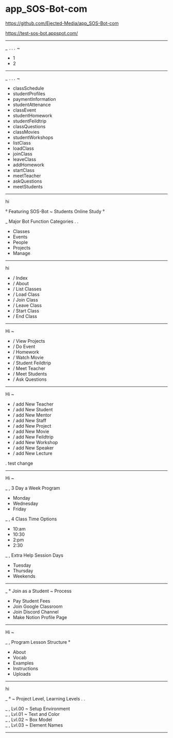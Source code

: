 # app_SOS-Bot-com

https://github.com/Ejected-Media/app_SOS-Bot-com 


https://test-sos-bot.appspot.com/


--- 
_ `...` ~

+ 1
+ 2

--- 
_ `...` ~

+ classSchedule
+ studentProfiles
+ paymentInformation
+ studentAttenance
+ classEvent
+ studentHomework
+ studentFeildtrip
+ classQuestions
+ classMovies
+ studentWorkshops
+ listClass
+ loadClass
+ joinClass
+ leaveClass 
+ addHomework 
+ startClass 
+ meetTeacher
+ askQuestions 
+ meetStudents



---


hi

° Featuring SOS-Bot ~ Students Online Study °


_ Major Bot Function Categories . .

+ Classes
+ Events
+ People
+ Projects
+ Manage


---

hi


+ / Index
+ / About
+ / List Classes
+ / Load Class 
+ / Join Class 
+ / Leave Class 
+ / Start Class 
+ / End Class 


--- 
Hi ~

+ / View Projects
+ / Do Event 
+ / Homework 
+ / Watch Movie 
+ / Student Feildtrip 
+ / Meet Teacher 
+ / Meet Students 
+ / Ask Questions 


--- 
Hi ~ 

+ / add New Teacher 
+ / add New Student 
+ / add New Mentor 
+ / add New Staff 
+ / add New Project 
+ / add New Movie 
+ / add New Feildtrip 
+ / add New Workshop 
+ / add New Speaker 
+ / add New Lecture

. test change

---

Hi ~

_ , 3 Day a Week Program 

+ Monday
+ Wednesday 
+ Friday


_ , 4 Class Time Options 

+ 10:am 
+ 10:30 
+ 2:pm 
+ 2:30


_ , Extra Help Session Days 

+ Tuesday
+ Thursday
+ Weekends

---

_ ° Join as a Student ~ Process

+ Pay Student Fees
+ Join Google Classroom
+ Join Discord Channel
+ Make Notion Profile Page


---
Hi ~

_ , Program Lesson Structure °

+ About
+ Vocab
+ Examples
+ Instructions
+ Uploads

---

hi

_ ° ~ Project Level, Learning Levels . .


_ , Lvl.00 ~ Setup Environment \
_ , Lvl.01 ~ Text and Color \
_ , Lvl.02 ~ Box Model \
_ , Lvl.03 ~ Element Names 


---